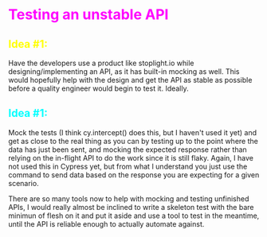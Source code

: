 # <span style="color:magenta">Testing an unstable API

## <span style="color:yellow">Idea #1:

Have the developers use a product like stoplight.io while designing/implementing an API, as it has built-in mocking as well. This would hopefully help with the design and get the API as stable as possible before a quality engineer would begin to test it. Ideally.  

## <span style="color:cyan">Idea #1:

Mock the tests (I think cy.intercept() does this, but I haven't used it yet) and get as close to the real thing as you can by testing up to the point where the data has just been sent, and mocking the expected response rather than relying on the in-flight API to do the work since it is still flaky. Again, I have not used this in Cypress yet, but from what I understand you just use the command to send data based on the response you are expecting for a given scenario.

There are so many tools now to help with mocking and testing unfinished APIs, I would really almost be inclined to write a skeleton test with the bare minimun of flesh on it and put it aside and use a tool to test in the meantime, until the API is reliable enough to actually automate against.